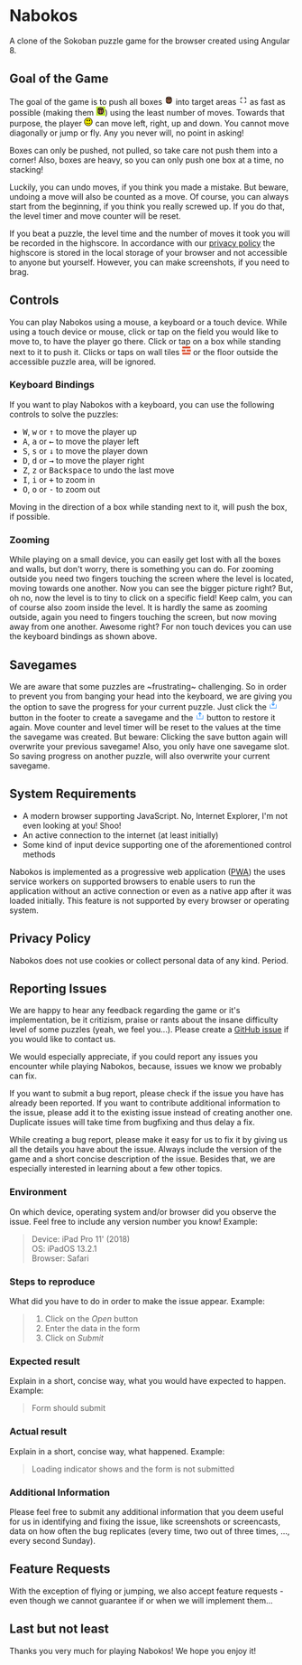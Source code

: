 # Nabokos

A clone of the Sokoban puzzle game for the browser created using Angular 8.

## Goal of the Game ##

The goal of the game is to push all boxes <img src="src/assets/svg/box.svg" alt="box image" width="16px"> into target areas <img src="src/assets/png/target.png" alt="target image" width="16px"> as fast as possible (making them <img src="src/assets/svg/box_in_target.svg" alt="box in target image" width="16px">) using the least number of moves. Towards that purpose, the player <img src="src/assets/svg/player.svg" alt="player image" width="16px"> can move left, right, up and down. You cannot move diagonally or jump or fly. Any you never will, no point in asking!

Boxes can only be pushed, not pulled, so take care not push them into a corner! Also, boxes are heavy, so you can only push one box at a time, no stacking!

Luckily, you can undo moves, if you think you made a mistake. But beware, undoing a move will also be counted as a move. Of course, you can always start from the beginning, if you think you really screwed up. If you do that, the level timer and move counter will be reset.

If you beat a puzzle, the level time and the number of moves it took you will be recorded in the highscore. In accordance with our [privacy policy](https://github.com/pgerke/nabokos/blob/master/README.md#privacy-policy) the highscore is stored in the local storage of your browser and not accessible to anyone but yourself. However, you can make screenshots, if you need to brag.

## Controls ##

You can play Nabokos using a mouse, a keyboard or a touch device. While using a touch device or mouse, click or tap on the field you would like to move to, to have the player go there. Click or tap on a box while standing next to it to push it. Clicks or taps on wall tiles <img src="src/assets/svg/wall.svg" alt="wall image" width="16px"> or the floor outside the accessible puzzle area, will be ignored.

### Keyboard Bindings ###

If you want to play Nabokos with a keyboard, you can use the following controls to solve the puzzles:

* <kbd>W</kbd>, <kbd>w</kbd> or <kbd>&#8593;</kbd> to move the player up
* <kbd>A</kbd>, <kbd>a</kbd> or <kbd>&#8592;</kbd> to move the player left
* <kbd>S</kbd>, <kbd>s</kbd> or <kbd>&#8595;</kbd> to move the player down
* <kbd>D</kbd>, <kbd>d</kbd> or <kbd>&#8594;</kbd> to move the player right
* <kbd>Z</kbd>, <kbd>z</kbd> or <kbd>Backspace</kbd> to undo the last move
* <kbd>I</kbd>, <kbd>i</kbd> or <kbd>+</kbd> to zoom in
* <kbd>O</kbd>, <kbd>o</kbd> or <kbd>-</kbd> to zoom out

Moving in the direction of a box while standing next to it, will push the box, if possible.

### Zooming ###

While playing on a small device, you can easily get lost with all the boxes and walls, but don't worry, there is something you can do. For zooming outside you need two fingers touching the screen where the level is located, moving towards one another. Now you can see the bigger picture right? But, oh no, now the level is to tiny to click on a specific field! Keep calm, you can of course also zoom inside the level. It is hardly the same as zooming outside, again you need to fingers touching the screen, but now moving away from one another. Awesome right? For non touch devices you can use the keyboard bindings as shown above.

## Savegames ##

We are aware that some puzzles are ~frustrating~ challenging. So in order to prevent you from banging your head into the keyboard, we are giving you the option to save the progress for your current puzzle. Just click the <img src="src/assets/svg/save.svg" alt="wall image" width="16px"> button in the footer to create a savegame and the <img src="src/assets/svg/load.svg" alt="wall image" width="16px"> button to restore it again. Move counter and level timer will be reset to the values at the time the savegame was created. But beware: Clicking the save button again will overwrite your previous savegame! Also, you only have one savegame slot. So saving progress on another puzzle, will also overwrite your current savegame.

## System Requirements ##

* A modern browser supporting JavaScript. No, Internet Explorer, I'm not even looking at you! Shoo!
* An active connection to the internet (at least initially)</sub>
* Some kind of input device supporting one of the aforementioned control methods

Nabokos is implemented as a progressive web application ([PWA](https://en.wikipedia.org/wiki/Progressive_web_applications)) the uses service workers on supported browsers to enable users to run the application without an active connection or even as a native app after it was loaded initially. This feature is not supported by every browser or operating system.

## Privacy Policy ##

Nabokos does not use cookies or collect personal data of any kind. Period.

## Reporting Issues ##

We are happy to hear any feedback regarding the game or it's implementation, be it critizism, praise or rants about the insane difficulty level of some puzzles (yeah, we feel you...). Please create a [GitHub issue](https://github.com/pgerke/nabokos/issues) if you would like to contact us. 

We would especially appreciate, if you could report any issues you encounter while playing Nabokos, because, issues we know we probably can fix.

If you want to submit a bug report, please check if the issue you have has already been reported. If you want to contribute additional information to the issue, please add it to the existing issue instead of creating another one. Duplicate issues will take time from bugfixing and thus delay a fix.

While creating a bug report, please make it easy for us to fix it by giving us all the details you have about the issue. Always include the version of the game and a short concise description of the issue. Besides that, we are especially interested in learning about a few other topics.

### Environment ###

On which device, operating system and/or browser did you observe the issue. Feel free to include any version number you know! Example:

>Device: iPad Pro 11' (2018) <br>
>OS: iPadOS 13.2.1 <br>
>Browser: Safari

### Steps to reproduce ###

What did you have to do in order to make the issue appear. Example:

> 1. Click on the *Open* button
> 1. Enter the data in the form
> 1. Click on *Submit*

### Expected result ###

Explain in a short, concise way, what you would have expected to happen. Example:

> Form should submit

### Actual result ###

Explain in a short, concise way, what happened. Example: 

> Loading indicator shows and the form is not submitted

### Additional Information ###

Please feel free to submit any additional information that you deem useful for us in identifying and fixing the issue, like screenshots or screencasts, data on how often the bug replicates (every time, two out of three times, ..., every second Sunday). 

## Feature Requests ##

With the exception of flying or jumping, we also accept feature requests - even though we cannot guarantee if or when we will implement them...

## Last but not least

Thanks you very much for playing Nabokos! We hope you enjoy it!
